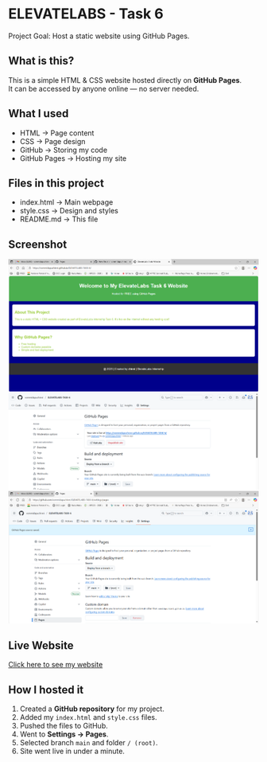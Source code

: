 # ELEVATELABS - Task 6
Project Goal: Host a static website using GitHub Pages.


## What is this?
This is a simple HTML & CSS website hosted directly on **GitHub Pages**.  
It can be accessed by anyone online — no server needed.


## What I used
- HTML → Page content
- CSS → Page design
- GitHub → Storing my code
- GitHub Pages → Hosting my site


## Files in this project
- index.html → Main webpage
- style.css → Design and styles
- README.md → This file


## Screenshot
![Output Screenshot](screenshots/output.png)
![pageslink Screenshot](screenshots/pageslink.png)
![githubpages Screenshot](screenshots/githubpages.png)

##  Live Website
[Click here to see my website](https://vommidapuchinni.github.io/ELEVATELABS-TASK-6/)


## How I hosted it
1. Created a **GitHub repository** for my project.  
2. Added my `index.html` and `style.css` files.  
3. Pushed the files to GitHub.  
4. Went to **Settings → Pages**.  
5. Selected branch `main` and folder `/ (root)`.  
6. Site went live in under a minute.

